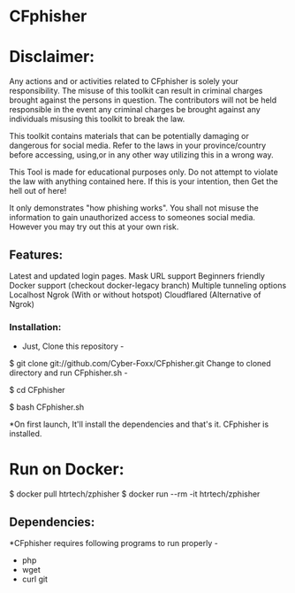 # CFphisher


# Disclaimer:


Any actions and or activities related to CFphisher is solely your responsibility. The misuse of this toolkit can result in criminal charges brought against the persons in question. The contributors will not be held responsible in the event any criminal charges be brought against any individuals misusing this toolkit to break the law.

This toolkit contains materials that can be potentially damaging or dangerous for social media. Refer to the laws in your province/country before accessing, using,or in any other way utilizing this in a wrong way.

This Tool is made for educational purposes only. Do not attempt to violate the law with anything contained here. If this is your intention, then Get the hell out of here!

It only demonstrates "how phishing works". You shall not misuse the information to gain unauthorized access to someones social media. However you may try out this at your own risk.




## Features: 

Latest and updated login pages.
Mask URL support
Beginners friendly
Docker support (checkout docker-legacy branch)
Multiple tunneling options
Localhost
Ngrok (With or without hotspot)
Cloudflared (Alternative of Ngrok)





### Installation:

* Just, Clone this repository -

$ git clone git://github.com/Cyber-Foxx/CFphisher.git
Change to cloned directory and run CFphisher.sh -

$ cd CFphisher

$ bash CFphisher.sh

*On first launch, It'll install the dependencies and that's it. CFphisher is installed.



# Run on Docker:

$ docker pull htrtech/zphisher
$ docker run --rm -it htrtech/zphisher


## Dependencies:

*CFphisher requires following programs to run properly -

* php
* wget
* curl
git
